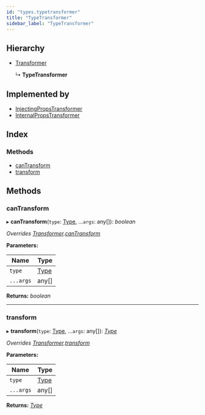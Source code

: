 ```yaml
---
id: "types.typetransformer"
title: "TypeTransformer"
sidebar_label: "TypeTransformer"
---
```


## Hierarchy

* [Transformer](types.transformer.md)

  ↳ **TypeTransformer**

## Implemented by

* [InjectingPropsTransformer](../classes/injectingpropstransformer.md)
* [InternalPropsTransformer](../classes/internalpropstransformer.md)

## Index

### Methods

* [canTransform](types.typetransformer.md#cantransform)
* [transform](types.typetransformer.md#transform)

## Methods

###  canTransform

▸ **canTransform**(`type`: [Type](../modules/types.md#type), ...`args`: any[]): *boolean*

*Overrides [Transformer](types.transformer.md).[canTransform](types.transformer.md#cantransform)*

**Parameters:**

Name | Type |
------ | ------ |
`type` | [Type](../modules/types.md#type) |
`...args` | any[] |

**Returns:** *boolean*

___

###  transform

▸ **transform**(`type`: [Type](../modules/types.md#type), ...`args`: any[]): *[Type](../modules/types.md#type)*

*Overrides [Transformer](types.transformer.md).[transform](types.transformer.md#transform)*

**Parameters:**

Name | Type |
------ | ------ |
`type` | [Type](../modules/types.md#type) |
`...args` | any[] |

**Returns:** *[Type](../modules/types.md#type)*
